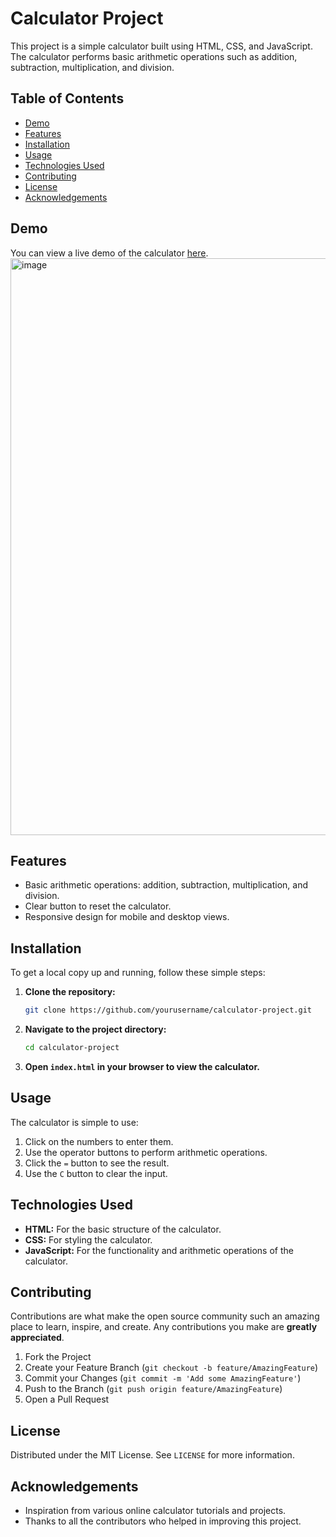 # Calculator Project

This project is a simple calculator built using HTML, CSS, and JavaScript. The calculator performs basic arithmetic operations such as addition, subtraction, multiplication, and division.

## Table of Contents

- [Demo](#demo)
- [Features](#features)
- [Installation](#installation)
- [Usage](#usage)
- [Technologies Used](#technologies-used)
- [Contributing](#contributing)
- [License](#license)
- [Acknowledgements](#acknowledgements)

## Demo

You can view a live demo of the calculator [here](#).
<img width="923" alt="image" src="https://github.com/MAHESHPATIDAR2615/Calculator/assets/172995799/24eea148-e6b7-44be-bdc7-b8cc67f5eb91">



## Features

- Basic arithmetic operations: addition, subtraction, multiplication, and division.
- Clear button to reset the calculator.
- Responsive design for mobile and desktop views.

## Installation

To get a local copy up and running, follow these simple steps:

1. **Clone the repository:**

    ```bash
    git clone https://github.com/yourusername/calculator-project.git
    ```

2. **Navigate to the project directory:**

    ```bash
    cd calculator-project
    ```

3. **Open `index.html` in your browser to view the calculator.**

## Usage

The calculator is simple to use:

1. Click on the numbers to enter them.
2. Use the operator buttons to perform arithmetic operations.
3. Click the `=` button to see the result.
4. Use the `C` button to clear the input.

## Technologies Used

- **HTML:** For the basic structure of the calculator.
- **CSS:** For styling the calculator.
- **JavaScript:** For the functionality and arithmetic operations of the calculator.

## Contributing

Contributions are what make the open source community such an amazing place to learn, inspire, and create. Any contributions you make are **greatly appreciated**.

1. Fork the Project
2. Create your Feature Branch (`git checkout -b feature/AmazingFeature`)
3. Commit your Changes (`git commit -m 'Add some AmazingFeature'`)
4. Push to the Branch (`git push origin feature/AmazingFeature`)
5. Open a Pull Request

## License

Distributed under the MIT License. See `LICENSE` for more information.

## Acknowledgements

- Inspiration from various online calculator tutorials and projects.
- Thanks to all the contributors who helped in improving this project.

